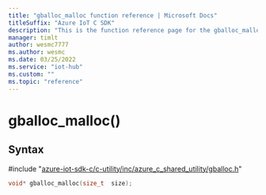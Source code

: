 ```yaml
---                             
title: "gballoc_malloc function reference | Microsoft Docs" 
titleSuffix: "Azure IoT C SDK"            
description: "This is the function reference page for the gballoc_malloc() function in the Azure IoT C SDK. This SDK is used with Azure IoT Hub and Azure IoT Hub Device Provisioning Service"            
manager: timlt                 
author: wesmc7777              
ms.author: wesmc               
ms.date: 03/25/2022                    
ms.service: "iot-hub"             
ms.custom: ""                
ms.topic: "reference"        
---                            
```


# gballoc_malloc()

## Syntax

\#include "[azure-iot-sdk-c/c-utility/inc/azure_c_shared_utility/gballoc.h](../gballoc-h.md)"  
```C
void* gballoc_malloc(size_t  size);
```

